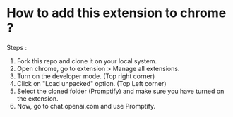 # How to add this extension to chrome ?

Steps : 

1) Fork this repo and clone it on your local system.
2) Open chrome, go to extension > Manage all extensions.
3) Turn on the developer mode. (Top right corner)
4) Click on "Load unpacked" option. (Top Left corner)
5) Select the cloned folder (Promptify) and make sure you have turned on the extension.
6) Now, go to chat.openai.com and use Promptify.
